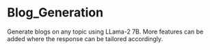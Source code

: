 # Blog_Generation

Generate blogs on any topic using LLama-2 7B. More features can be added where the response can be tailored accordingly.
